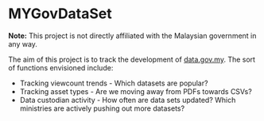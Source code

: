 MYGovDataSet
============

**Note:** This project is not directly affiliated with the Malaysian government in any way.

The aim of this project is to track the development of [data.gov.my](http://data.gov.my). The sort of functions envisioned include:

* Tracking viewcount trends - Which datasets are popular?
* Tracking asset types - Are we moving away from PDFs towards CSVs?
* Data custodian activity - How often are data sets updated? Which ministries are actively pushing out more datasets?

